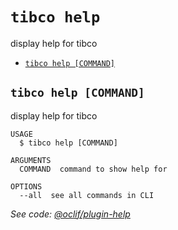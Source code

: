 `tibco help`
============

display help for tibco

* [`tibco help [COMMAND]`](#tibco-help-command)

## `tibco help [COMMAND]`

display help for tibco

```
USAGE
  $ tibco help [COMMAND]

ARGUMENTS
  COMMAND  command to show help for

OPTIONS
  --all  see all commands in CLI
```

_See code: [@oclif/plugin-help](https://github.com/oclif/plugin-help/blob/v3.3.1/src/commands/help.ts)_
